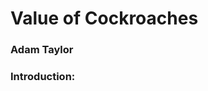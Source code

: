 <!DOCTYPE HTML>
<html>
  <head>
    <h1>Value of Cockroaches</h1>
    <h3>Adam Taylor</h3>
  </head>
  <body>
    <h3>Introduction: </h3>
    
  </body>

  
</html>

